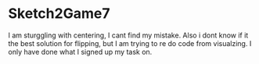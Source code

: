 # Sketch2Game7
I am sturggling with centering, I cant find my mistake. Also i dont know if it the best solution for flipping, but I am trying to re do code from visualzing. 
I only have done what I signed up my task on. 
